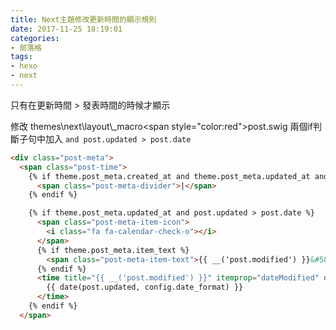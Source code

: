 ```yaml
---
title: Next主題修改更新時間的顯示規則
date: 2017-11-25 18:19:01
categories:
- 部落格
tags:
- hexo
- next
---
```


只有在更新時間 > 發表時間的時候才顯示

修改 themes\next\layout\\_macro\<span style="color:red">post.swig</span>
兩個if判斷子句中加入 `and post.updated > post.date`

```html
<div class="post-meta">
  <span class="post-time">
	{% if theme.post_meta.created_at and theme.post_meta.updated_at and post.updated > post.date %}
	  <span class="post-meta-divider">|</span>
	{% endif %}

	{% if theme.post_meta.updated_at and post.updated > post.date %}
	  <span class="post-meta-item-icon">
		<i class="fa fa-calendar-check-o"></i>
	  </span>
	  {% if theme.post_meta.item_text %}
		<span class="post-meta-item-text">{{ __('post.modified') }}&#58;</span>
	  {% endif %}
	  <time title="{{ __('post.modified') }}" itemprop="dateModified" datetime="{{ moment(post.updated).format() }}">
		{{ date(post.updated, config.date_format) }}
	  </time>
	{% endif %}
  </span>
```

